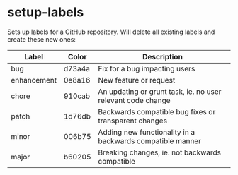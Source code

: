 # setup-labels

Sets up labels for a GitHub repository. Will delete all existing labels and
create these new ones:

| Label       | Color  | Description                                                 |
| ----------- | ------ | ----------------------------------------------------------- |
| bug         | d73a4a | Fix for a bug impacting users                               |
| enhancement | 0e8a16 | New feature or request                                      |
| chore       | 910cab | An updating or grunt task, ie. no user relevant code change |
| patch       | 1d76db | Backwards compatible bug fixes or transparent changes       |
| minor       | 006b75 | Adding new functionality in a backwards compatible manner   |
| major       | b60205 | Breaking changes, ie. not backwards compatible              |
